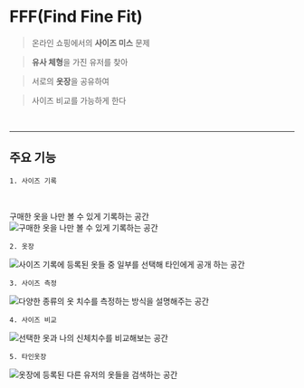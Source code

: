 # FFF(Find Fine Fit)

> 온라인 쇼핑에서의 **사이즈 미스** 문제

> **유사 체형**을 가진 유저를 찾아

> 서로의 **옷장**을 공유하여

> 사이즈 비교를 가능하게 한다

&nbsp;

---

## 주요 기능

    1. 사이즈 기록

&nbsp;

구매한 옷을 나만 볼 수 있게 기록하는 공간
![구매한 옷을 나만 볼 수 있게 기록하는 공간]()

    2. 옷장

![사이즈 기록에 등록된 옷들 중 일부를 선택해 타인에게 공개 하는 공간]()

    3. 사이즈 측정

![다양한 종류의 옷 치수를 측정하는 방식을 설명해주는 공간]()

    4. 사이즈 비교

![선택한 옷과 나의 신체치수를 비교해보는 공간]()

    5. 타인옷장

![옷장에 등록된 다른 유저의 옷들을 검색하는 공간]()

